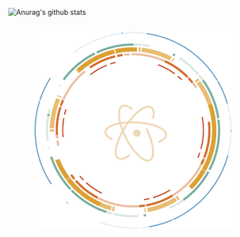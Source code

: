 <!--
@Author Charles https://github.com/Charles94jp

This icon is from GitHub Atom https://atom.io/
The original author used some static svg and css implementation, I integrated it into a dynamic svg picture

the
-->
![Anurag's github stats](https://github-readme-stats.vercel.app/api?username=Charles94jp&show_icons=true&theme=gruvbox)
<div align="center">
	<br>
	<img src="https://raw.githubusercontent.com/Charles94jp/Charles94jp/master/github-atom-circle.svg" height="400">
	<br>
</div>
